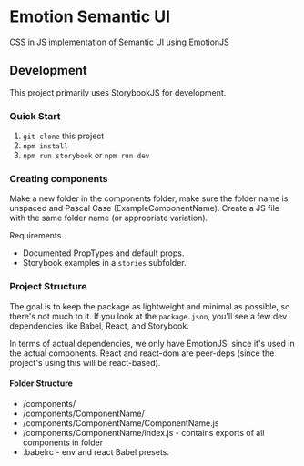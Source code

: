 # Emotion Semantic UI

CSS in JS implementation of Semantic UI using EmotionJS

## Development

This project primarily uses StorybookJS for development.

### Quick Start

1. `git clone` this project
1. `npm install`
1. `npm run storybook` or `npm run dev`

### Creating components

Make a new folder in the components folder, make sure the folder name is unspaced and Pascal Case (ExampleComponentName). Create a JS file with the same folder name (or appropriate variation).

Requirements

* Documented PropTypes and default props.
* Storybook examples in a `stories` subfolder.

### Project Structure

The goal is to keep the package as lightweight and minimal as possible, so there's not much to it. If you look at the `package.json`, you'll see a few dev dependencies like Babel, React, and Storybook. 

In terms of actual dependencies, we only have EmotionJS, since it's used in the actual components. React and react-dom are peer-deps (since the project's using this will be react-based).

#### Folder Structure

* /components/
* /components/ComponentName/
* /components/ComponentName/ComponentName.js
* /components/ComponentName/index.js - contains exports of all components in folder
* .babelrc - env and react Babel presets.